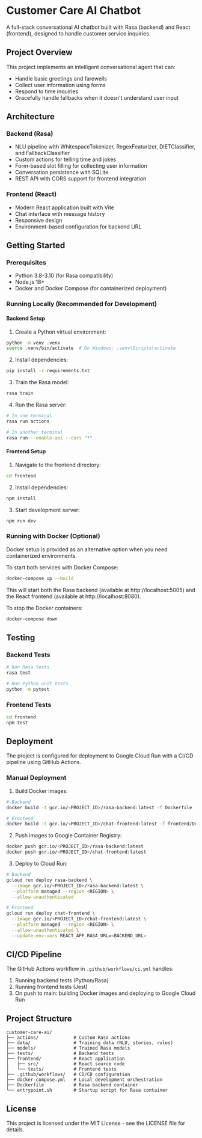 # Customer Care AI Chatbot

A full-stack conversational AI chatbot built with Rasa (backend) and React (frontend), designed to handle customer service inquiries.

## Project Overview

This project implements an intelligent conversational agent that can:
- Handle basic greetings and farewells
- Collect user information using forms
- Respond to time inquiries
- Gracefully handle fallbacks when it doesn't understand user input

## Architecture

### Backend (Rasa)
- NLU pipeline with WhitespaceTokenizer, RegexFeaturizer, DIETClassifier, and FallbackClassifier
- Custom actions for telling time and jokes
- Form-based slot filling for collecting user information
- Conversation persistence with SQLite
- REST API with CORS support for frontend integration

### Frontend (React)
- Modern React application built with Vite
- Chat interface with message history
- Responsive design
- Environment-based configuration for backend URL

## Getting Started

### Prerequisites
- Python 3.8-3.10 (for Rasa compatibility)
- Node.js 18+
- Docker and Docker Compose (for containerized deployment)

### Running Locally (Recommended for Development)

#### Backend Setup

1. Create a Python virtual environment:
```bash
python -m venv .venv
source .venv/bin/activate  # On Windows: .venv\Scripts\activate
```

2. Install dependencies:
```bash
pip install -r requirements.txt
```

3. Train the Rasa model:
```bash
rasa train
```

4. Run the Rasa server:
```bash
# In one terminal
rasa run actions

# In another terminal
rasa run --enable-api --cors "*"
```

#### Frontend Setup

1. Navigate to the frontend directory:
```bash
cd frontend
```

2. Install dependencies:
```bash
npm install
```

3. Start development server:
```bash
npm run dev
```

### Running with Docker (Optional)

Docker setup is provided as an alternative option when you need containerized environments.

To start both services with Docker Compose:

```bash
docker-compose up --build
```

This will start both the Rasa backend (available at http://localhost:5005) and the React frontend (available at http://localhost:8080).

To stop the Docker containers:

```bash
docker-compose down
```

## Testing

### Backend Tests

```bash
# Run Rasa tests
rasa test

# Run Python unit tests
python -m pytest
```

### Frontend Tests

```bash
cd frontend
npm test
```

## Deployment

The project is configured for deployment to Google Cloud Run with a CI/CD pipeline using GitHub Actions.

### Manual Deployment

1. Build Docker images:
```bash
# Backend
docker build -t gcr.io/<PROJECT_ID>/rasa-backend:latest -f Dockerfile .

# Frontend  
docker build -t gcr.io/<PROJECT_ID>/chat-frontend:latest -f frontend/Dockerfile .
```

2. Push images to Google Container Registry:
```bash
docker push gcr.io/<PROJECT_ID>/rasa-backend:latest
docker push gcr.io/<PROJECT_ID>/chat-frontend:latest
```

3. Deploy to Cloud Run:
```bash
# Backend
gcloud run deploy rasa-backend \
  --image gcr.io/<PROJECT_ID>/rasa-backend:latest \
  --platform managed --region <REGION> \
  --allow-unauthenticated

# Frontend
gcloud run deploy chat-frontend \
  --image gcr.io/<PROJECT_ID>/chat-frontend:latest \
  --platform managed --region <REGION> \
  --allow-unauthenticated \
  --update-env-vars REACT_APP_RASA_URL=<BACKEND_URL>
```

## CI/CD Pipeline

The GitHub Actions workflow in `.github/workflows/ci.yml` handles:

1. Running backend tests (Python/Rasa)
2. Running frontend tests (Jest)
3. On push to main: building Docker images and deploying to Google Cloud Run

## Project Structure

```
customer-care-ai/
├── actions/             # Custom Rasa actions
├── data/                # Training data (NLU, stories, rules)
├── models/              # Trained Rasa models
├── tests/               # Backend tests
├── frontend/            # React application
│   ├── src/             # React source code
│   └── tests/           # Frontend tests
├── .github/workflows/   # CI/CD configuration
├── docker-compose.yml   # Local development orchestration
├── Dockerfile           # Rasa backend container
└── entrypoint.sh        # Startup script for Rasa container
```

## License

This project is licensed under the MIT License - see the LICENSE file for details.
